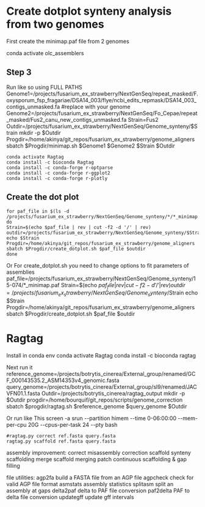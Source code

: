 # Create dotplot synteny analysis from two genomes
First create the minimap.paf file from 2 genomes

  conda activate olc_assemblers

## Step 3
Run like so using FULL PATHS
    Genome1=/projects/fusarium_ex_strawberry/NextGenSeq/repeat_masked/F.oxysporum_fsp_fragariae/DSA14_003/flye/ncbi_edits_repmask/DSA14_003_contigs_unmasked.fa       #replace with your genome
    Genome2=/projects/fusarium_ex_strawberry/NextGenSeq/Fo_Cepae/repeat_masked/Fus2_canu_new_contigs_unmasked.fa
    Strain=Fus2
    Outdir=/projects/fusarium_ex_strawberry/NextGenSeq/Genome_synteny/$Strain
    mkdir -p $Outdir
    Progdir=/home/akinya/git_repos/fusarium_ex_strawberry/genome_aligners
    sbatch $Progdir/minimap.sh $Genome1 $Genome2 $Strain $Outdir

    conda activate Ragtag
    conda install -c bioconda Ragtag
    conda install -c conda-forge r-optparse
    conda install -c conda-forge r-ggplot2
    conda install -c conda-forge r-plotly


## Create the dot plot
    for paf_file in $(ls -d /projects/fusarium_ex_strawberry/NextGenSeq/Genome_synteny/*/*_minimap.paf); do
    Strain=$(echo $paf_file | rev | cut -f2 -d '/' | rev)
    outdir=/projects/fusarium_ex_strawberry/NextGenSeq/Genome_synteny/$Strain
    echo $Strain
    Progdir=/home/akinya/git_repos/fusarium_ex_strawberry/genome_aligners
    sbatch $Progdir/create_dotplot.sh $paf_file $outdir
    done
Or
For create_dotplot.sh you need to change options to fit parameters of assemblies
    paf_file=/projects/fusarium_ex_strawberry/NextGenSeq/Genome_synteny/15-074/*_minimap.paf
    Strain=$(echo $paf_file | rev | cut -f2 -d '/' | rev)
    outdir=/projects/fusarium_ex_strawberry/NextGenSeq/Genome_synteny/$Strain
    echo $Strain
    Progdir=/home/akinya/git_repos/fusarium_ex_strawberry/genome_aligners
    sbatch $Progdir/create_dotplot.sh $paf_file $outdir

# Ragtag

Install in conda env
    conda activate Ragtag
    conda install -c bioconda ragtag

Next run it
    reference_genome=/projects/botrytis_cinerea/External_group/renamed/GCF_000143535.2_ASM14353v4_genomic.fasta
    query_genome=/projects/botrytis_cinerea/External_group/sl9/renamed/JACVFN01.1.fasta
    Outdir=/projects/botrytis_cinerea/ragtag_output
    mkdir -p $Outdir
    progdir=/home/bourquif/git_repos/scripts/genome_correction
    sbatch $progdir/ragtag.sh $reference_genome $query_genome $Outdir

Or run like This
    screen -a
    srun --partition himem --time 0-06:00:00 --mem-per-cpu 20G --cpus-per-task 24 --pty bash

    #ragtag.py correct ref.fasta query.fasta
    ragtag.py scaffold ref.fasta query.fasta

assembly improvement:
correct         misassembly correction
scaffold        synteny scaffolding
merge           scaffold merging
patch           continuous scaffolding & gap filling

file utilities:
agp2fa          build a FASTA file from an AGP file
agpcheck        check for valid AGP file format
asmstats        assembly statistics
splitasm        split an assembly at gaps
delta2paf       delta to PAF file conversion
paf2delta       PAF to delta file conversion
updategff       update gff intervals
